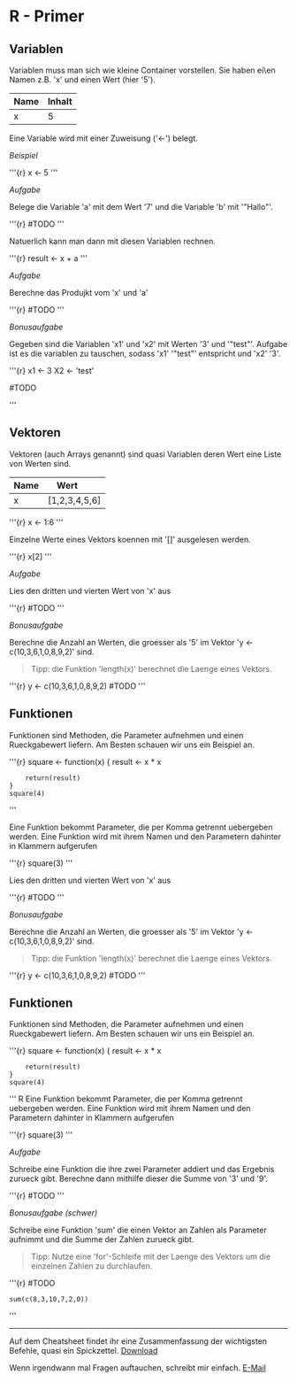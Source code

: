 # R - Primer

## Variablen

Variablen muss man sich wie kleine Container vorstellen. Sie haben ei\en Namen z.B. 'x' und einen Wert (hier '5').

| Name | Inhalt |
|------|--------|
| x    | 5      |

Eine Variable wird mit einer Zuweisung ('<-') belegt.

*Beispiel*

'''{r}
   x <- 5
'''


*Aufgabe* 

Belege die Variable 'a' mit dem Wert '7' und die Variable 'b' mit '"Hallo"'.

'''{r}
  #TODO
'''


Natuerlich kann man dann mit diesen Variablen rechnen.

'''{r}
   result <- x + a
'''

*Aufgabe* 

Berechne das Produjkt vom 'x' und 'a'

'''{r}
   #TODO
'''

*Bonusaufgabe*

Gegeben sind die Variablen 'x1' und 'x2' mit Werten '3' und '"test"'.
Aufgabe ist es die variablen zu tauschen, sodass 'x1' '"test"' entspricht und 'x2' '3'.

'''{r}
   x1 <- 3
   X2 <- 'test'
   
   #TODO

'''


## Vektoren

Vektoren (auch Arrays genannt) sind quasi Variablen deren Wert eine Liste von Werten sind.

| Name | Wert          |
|------| --------------|
| x    | [1,2,3,4,5,6] |

'''{r}
   x <- 1:6
'''

Einzelne Werte eines Vektors koennen mit '[]' ausgelesen werden.

'''{r}
   x[2]
'''

*Aufgabe*

Lies den dritten und vierten Wert von 'x' aus

'''{r}
   #TODO
'''

*Bonusaufgabe*

Berechne die Anzahl an Werten, die groesser als '5' im Vektor 'y <- c(10,3,6,1,0,8,9,2)' sind.

> Tipp: die Funktion 'length(x)' berechnet die Laenge eines Vektors.

'''{r}
   y <- c(10,3,6,1,0,8,9,2)
   #TODO
'''


## Funktionen

Funktionen sind Methoden, die Parameter aufnehmen und einen Rueckgabewert liefern. Am Besten schauen wir uns ein Beispiel an.

'''{r}
	square <- function(x) {
    	result <- x * x
        
        return(result)
    }
    square(4)
'''

Eine Funktion bekommt Parameter, die per Komma getrennt uebergeben werden. Eine Funktion wird mit ihrem Namen und den Parametern dahinter in Klammern aufgerufen

'''{r}
	square(3)
'''

Lies den dritten und vierten Wert von 'x' aus

'''{r}
   #TODO
'''

*Bonusaufgabe*

Berechne die Anzahl an Werten, die groesser als '5' im Vektor 'y <- c(10,3,6,1,0,8,9,2)' sind.

> Tipp: die Funktion 'length(x)' berechnet die Laenge eines Vektors.

'''{r}
   y <- c(10,3,6,1,0,8,9,2)
   #TODO
'''


## Funktionen

Funktionen sind Methoden, die Parameter aufnehmen und einen Rueckgabewert liefern. Am Besten schauen wir uns ein Beispiel an.

'''{r}
	square <- function(x) {
    	result <- x * x
        
        return(result)
    }
    square(4)
'''
R
Eine Funktion bekommt Parameter, die per Komma getrennt uebergeben werden. Eine Funktion wird mit ihrem Namen und den Parametern dahinter in Klammern aufgerufen

'''{r}
	square(3)
'''

*Aufgabe*

Schreibe eine Funktion die ihre zwei Parameter addiert und das Ergebnis zurueck gibt. Berechne dann mithilfe dieser die Summe von '3' und '9'.

'''{r}
	#TODO
'''

*Bonusaufgabe (schwer)*

Schreibe eine Funktion 'sum' die einen Vektor an Zahlen als Parameter aufnimmt und die Summe der Zahlen zurueck gibt.

> Tipp: Nutze eine 'for'-Schleife mit der Laenge des Vektors um die einzelnen Zahlen zu durchlaufen.


'''{r}
	#TODO
    
    sum(c(8,3,10,7,2,0))
'''

---

Auf dem Cheatsheet findet ihr eine Zusammenfassung der wichtigsten Befehle, quasi ein Spickzettel.
[Download](https://raw.githubusercontent.com/rstudio/cheatsheets/master/source/pdfs/base-r.pdf)

Wenn irgendwann mal Fragen auftauchen, schreibt mir einfach. [E-Mail](mailto:b.wittmann@tum.de)
